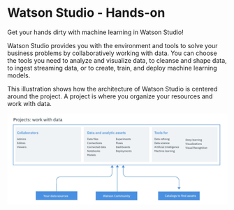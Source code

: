 # Watson Studio - Hands-on
Get your hands dirty with machine learning in Watson Studio!

Watson Studio provides you with the environment and tools to solve your business problems by collaboratively working with data. You can choose the tools you need to analyze and visualize data, to cleanse and shape data, to ingest streaming data, or to create, train, and deploy machine learning models.

This illustration shows how the architecture of Watson Studio is centered around the project. A project is where you organize your resources and work with data. 

![alt text](https://github.com/lindsaywithers/watson-studio/blob/master/WatsonStudioArch.png)

